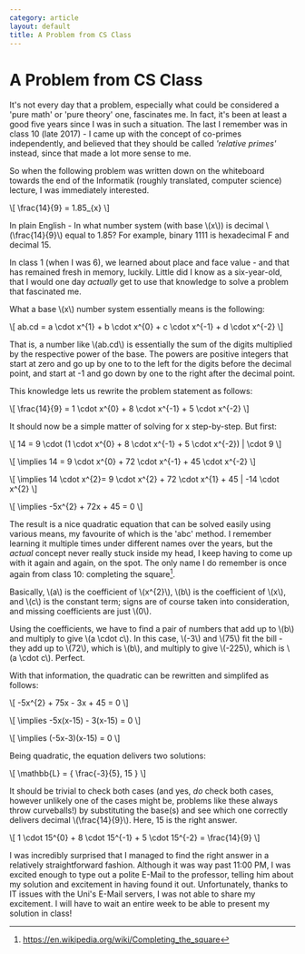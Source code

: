 ```yaml
---
category: article
layout: default
title: A Problem from CS Class
---
```


# A Problem from CS Class

<span id="dropcap">I</span>t's not every day that a problem, especially what could be considered a 'pure math' or 'pure theory' one, fascinates me. In fact, it's been at least a good five years since I was in such a situation. The last I remember was in class 10 (late 2017) - I came up with the concept of co-primes independently, and believed that they should be called *'relative primes'* instead, since that made a lot more sense to me.

So when the following problem was written down on the whiteboard towards the end of the Informatik (roughly translated, computer science) lecture, I was immediately interested.

\\[ \frac{14}{9} = 1.85_{x} \\]

In plain English - In what number system (with base \\(x\\)) is decimal \\(\frac{14}{9}\\) equal to 1.85? For example, binary 1111 is hexadecimal F and decimal 15.

In class 1 (when I was 6), we learned about place and face value - and that has remained fresh in memory, luckily. Little did I know as a six-year-old, that I would one day *actually* get to use that knowledge to solve a problem that fascinated me.

What a base \\(x\\) number system essentially means is the following:

\\[ ab.cd = a \cdot x^{1} + b \cdot x^{0} + c \cdot x^{-1} + d \cdot x^{-2} \\]

That is, a number like \\(ab.cd\\) is essentially the sum of the digits multiplied by the respective power of the base. The powers are positive integers that start at zero and go up by one to to the left for the digits before the decimal point, and start at -1 and go down by one to the right after the decimal point.

This knowledge lets us rewrite the problem statement as follows:

\\[ \frac{14}{9} = 1 \cdot x^{0} + 8 \cdot x^{-1} + 5 \cdot x^{-2} \\]

It should now be a simple matter of solving for x step-by-step. But first:

\\[ 14 = 9 \cdot (1 \cdot x^{0} + 8 \cdot x^{-1} + 5 \cdot x^{-2}) | \cdot 9 \\]

\\[ \implies 14 = 9 \cdot x^{0} + 72 \cdot x^{-1} + 45 \cdot x^{-2} \\]

\\[ \implies 14 \cdot x^{2}= 9 \cdot x^{2} + 72 \cdot x^{1} + 45 | -14 \cdot x^{2} \\]

\\[ \implies -5x^{2} + 72x + 45 = 0 \\]

The result is a nice quadratic equation that can be solved easily using various means, my favourite of which is the 'abc' method. I remember learning it multiple times under different names over the years, but the *actual* concept never really stuck inside my head, I keep having to come up with it again and again, on the spot. The only name I do remember is once again from class 10: completing the square[^1].

Basically, \\(a\\) is the coefficient of \\(x^{2}\\), \\(b\\) is the coefficient of \\(x\\), and \\(c\\) is the constant term; signs are of course taken into consideration, and missing coefficients are just \\(0\\).

Using the coefficients, we have to find a pair of numbers that add up to \\(b\\) and multiply to give \\(a \cdot c\\). In this case, \\(-3\\) and \\(75\\) fit the bill - they add up to \\(72\\), which is \\(b\\), and multiply to give \\(-225\\), which is \\(a \cdot c\\). Perfect.

With that information, the quadratic can be rewritten and simplifed as follows:

\\[ -5x^{2} + 75x - 3x + 45 = 0 \\]

\\[ \implies -5x(x-15) - 3(x-15) = 0 \\]

\\[ \implies (-5x-3)(x-15) = 0 \\]

Being quadratic, the equation delivers two solutions:

\\[ \mathbb{L} = \{ \frac{-3}{5}, 15 \} \\]

It should be trivial to check both cases (and yes, *do* check both cases, however unlikely one of the cases might be, problems like these always throw curveballs!) by substituting the base(s) and see which one correctly delivers decimal \\(\frac{14}{9}\\). Here, 15 is the right answer.

\\[ 1 \cdot 15^{0} + 8 \cdot 15^{-1} + 5 \cdot 15^{-2} = \frac{14}{9} \\]

I was incredibly surprised that I managed to find the right answer in a relatively straightforward fashion. Although it was way past 11:00 PM, I was excited enough to type out a polite E-Mail to the professor, telling him about my solution and excitement in having found it out. Unfortunately, thanks to IT issues with the Uni's E-Mail servers, I was not able to share my excitement. I will have to wait an entire week to be able to present my solution in class! 

[^1]: https://en.wikipedia.org/wiki/Completing_the_square


